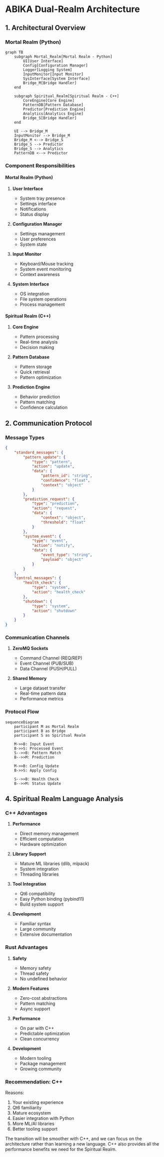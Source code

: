 # ABIKA Dual-Realm Architecture

## 1. Architectural Overview

### Mortal Realm (Python)
```mermaid
graph TB
    subgraph Mortal_Realm[Mortal Realm - Python]
        UI[User Interface]
        Config[Configuration Manager]
        Logger[Logging System]
        InputMonitor[Input Monitor]
        SysInterface[System Interface]
        Bridge_M[Bridge Handler]
    end

    subgraph Spiritual_Realm[Spiritual Realm - C++]
        CoreEngine[Core Engine]
        PatternDB[Pattern Database]
        Predictor[Prediction Engine]
        Analytics[Analytics Engine]
        Bridge_S[Bridge Handler]
    end

    UI --> Bridge_M
    InputMonitor --> Bridge_M
    Bridge_M <--> Bridge_S
    Bridge_S --> Predictor
    Bridge_S --> Analytics
    PatternDB <--> Predictor
```

### Component Responsibilities

#### Mortal Realm (Python)
1. **User Interface**
   - System tray presence
   - Settings interface
   - Notifications
   - Status display

2. **Configuration Manager**
   - Settings management
   - User preferences
   - System state

3. **Input Monitor**
   - Keyboard/Mouse tracking
   - System event monitoring
   - Context awareness

4. **System Interface**
   - OS integration
   - File system operations
   - Process management

#### Spiritual Realm (C++)
1. **Core Engine**
   - Pattern processing
   - Real-time analysis
   - Decision making

2. **Pattern Database**
   - Pattern storage
   - Quick retrieval
   - Pattern optimization

3. **Prediction Engine**
   - Behavior prediction
   - Pattern matching
   - Confidence calculation

## 2. Communication Protocol

### Message Types

```json
{
    "standard_messages": {
        "pattern_update": {
            "type": "pattern",
            "action": "update",
            "data": {
                "pattern_id": "string",
                "confidence": "float",
                "context": "object"
            }
        },
        "prediction_request": {
            "type": "prediction",
            "action": "request",
            "data": {
                "context": "object",
                "threshold": "float"
            }
        },
        "system_event": {
            "type": "event",
            "action": "notify",
            "data": {
                "event_type": "string",
                "payload": "object"
            }
        }
    },
    "control_messages": {
        "health_check": {
            "type": "system",
            "action": "health_check"
        },
        "shutdown": {
            "type": "system",
            "action": "shutdown"
        }
    }
}
```

### Communication Channels

1. **ZeroMQ Sockets**
   - Command Channel (REQ/REP)
   - Event Channel (PUB/SUB)
   - Data Channel (PUSH/PULL)

2. **Shared Memory**
   - Large dataset transfer
   - Real-time pattern data
   - Performance metrics

### Protocol Flow
```mermaid
sequenceDiagram
    participant M as Mortal Realm
    participant B as Bridge
    participant S as Spiritual Realm

    M->>B: Input Event
    B->>S: Processed Event
    S-->>B: Pattern Match
    B-->>M: Prediction
    
    M->>B: Config Update
    B->>S: Apply Config
    
    S-->>B: Health Check
    B-->>M: Status Update
```

## 4. Spiritual Realm Language Analysis

### C++ Advantages
1. **Performance**
   - Direct memory management
   - Efficient computation
   - Hardware optimization

2. **Library Support**
   - Mature ML libraries (dlib, mlpack)
   - System integration
   - Threading libraries

3. **Tool Integration**
   - Qt6 compatibility
   - Easy Python binding (pybind11)
   - Build system support

4. **Development**
   - Familiar syntax
   - Large community
   - Extensive documentation

### Rust Advantages
1. **Safety**
   - Memory safety
   - Thread safety
   - No undefined behavior

2. **Modern Features**
   - Zero-cost abstractions
   - Pattern matching
   - Async support

3. **Performance**
   - On par with C++
   - Predictable optimization
   - Clean concurrency

4. **Development**
   - Modern tooling
   - Package management
   - Growing community

### Recommendation: C++
Reasons:
1. Your existing experience
2. Qt6 familiarity
3. Mature ecosystem
4. Easier integration with Python
5. More ML/AI libraries
6. Better tooling support

The transition will be smoother with C++, and we can focus on the architecture rather than learning a new language. C++ also provides all the performance benefits we need for the Spiritual Realm.
